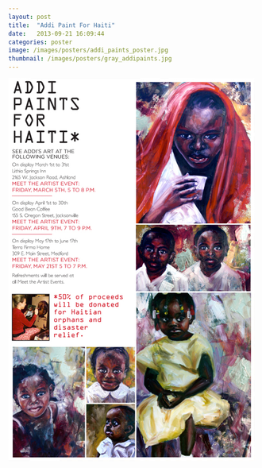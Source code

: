```yaml
---
layout: post
title:  "Addi Paint For Haiti"
date:   2013-09-21 16:09:44
categories: poster
image: /images/posters/addi_paints_poster.jpg 
thumbnail: /images/posters/gray_addipaints.jpg
---
```

![Addi Paint For Haiti][image]

[image]: /images/posters/addi_paints_poster.jpg "Addi Paint For Haiti"

